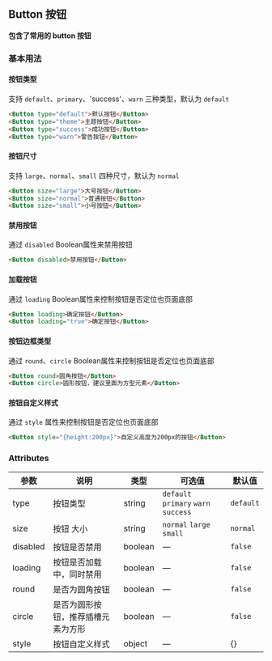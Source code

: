 ## Button 按钮

**包含了常用的 button 按钮**

### 基本用法

#### 按钮类型
支持 `default`、`primary`、'success'、`warn` 三种类型，默认为 `default`

```html
<Button type="default">默认按钮</Button>
<Button type="theme">主题按钮</Button>
<Button type="success">成功按钮</Button>
<Button type="warn">警告按钮</Button>
```
#### 按钮尺寸
支持 `large`、`normal`、`small` 四种尺寸，默认为 `normal`
```html
<Button size="large">大号按钮</Button>
<Button size="normal">普通按钮</Button>
<Button size="small">小号按钮</Button>
```
#### 禁用按钮
通过 `disabled` Boolean属性来禁用按钮
```html
<Button disabled>禁用按钮</Button>
```
#### 加载按钮
通过 `loading` Boolean属性来控制按钮是否定位也页面底部
```html
<Button loading>确定按钮</Button>
<Button loading="true">确定按钮</Button>
```
#### 按钮边框类型
通过 `round`、`circle` Boolean属性来控制按钮是否定位也页面底部
```html
<Button round>圆角按钮</Button>
<Button circle>圆形按钮，建议里面为方型元素</Button>
```
#### 按钮自定义样式
通过 `style` 属性来控制按钮是否定位也页面底部
```html
<Button style="{height:200px}">自定义高度为200px的按钮</Button>
```

### Attributes

| 参数      | 说明    | 类型      | 可选值       | 默认值   |
|---------- |-------- |---------- |-------------  |-------- |
| type  | 按钮类型    | string   | `default` `primary` `warn`  `success`| `default` |
| size  | 按钮 大小    | string   | `normal` `large` `small` | `normal` |
| disabled  | 按钮是否禁用    | boolean   | — | `false` |
| loading  | 按钮是否加载中，同时禁用    | boolean   | — | `false` |
| round  | 是否为圆角按钮   | boolean   | — | `false` |
| circle  | 是否为圆形按钮，推荐插槽元素为方形    | boolean   | — | `false` |
| style  | 按钮自定义样式    | object   | — | {} |

